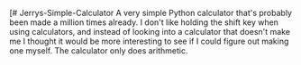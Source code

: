 [# Jerrys-Simple-Calculator
A very simple Python calculator that's probably been made a million times already.
I don't like holding the shift key when using calculators, and instead of looking into a calculator
that doesn't make me I thought it would be more interesting to see if I could figure out making one myself.
The calculator only does arithmetic.

